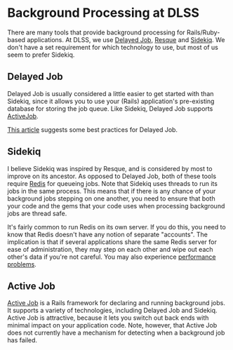 # Background Processing at DLSS

There are many tools that provide background processing for Rails/Ruby-based applications. At DLSS,
we use [Delayed Job](https://github.com/collectiveidea/delayed_job),
[Resque](https://github.com/resque/resque) and [Sidekiq](http://sidekiq.org/). We don't have a set
requirement for which technology to use, but most of us seem to prefer Sidekiq.


## Delayed Job

Delayed Job is usually considered a little easier to get started with than Sidekiq, since it allows
you to use your (Rails) application's pre-existing database for storing the job queue. Like Sidekiq,
Delayed Job supports [ActiveJob](http://guides.rubyonrails.org/active_job_basics.html).

[This article](https://www.sitepoint.com/delayed-jobs-best-practices/) suggests some best practices
for Delayed Job.


## Sidekiq

I believe Sidekiq was inspired by Resque, and is considered by most to improve on its ancestor. As
opposed to Delayed Job, both of these tools require [Redis](http://redis.io) for queueing
jobs. Note that Sidekiq uses threads to run its jobs in the same process. This means that if there
is any chance of your background jobs stepping on one another, you need to ensure that both your
code and the gems that your code uses when processing background jobs are thread safe.

It's fairly common to run Redis on its own server. If you do this, you need to know that Redis
doesn't have any notion of separate "accounts". The implication is that if several applications
share the same Redis server for ease of administration, they may step on each other and wipe out
each other's data if you're not careful. You may also experience
[performance problems](https://redislabs.com/blog/benchmark-shared-vs-dedicated-redis-instances#.V7IfjrVrgUE).


## Active Job

[Active Job](http://guides.rubyonrails.org/active_job_basics.html) is a Rails framework for
declaring and running background jobs. It supports a variety of technologies, including Delayed Job
and Sidekiq. Active Job is attractive, because it lets you switch out back ends with minimal impact
on your application code. Note, however, that Active Job does not currently have a mechanism for
detecting when a background job has failed.
